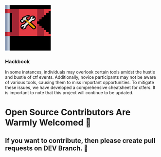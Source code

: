 <img src="img/hb_logo.png" height="150" width="150">

### Hackbook 

In some instances, individuals may overlook certain tools amidst the hustle and bustle of ctf events. Additionally, novice participants may not be aware of various tools, causing them to miss important opportunities. To mitigate these issues, we have developed a comprehensive cheatsheet for ctfers. It is important to note that this project will continue to be updated. 

# Open Source Contributors Are Warmly Welcomed 🤗
## If you want to contribute, then please create pull requests on DEV Branch. 🤝
